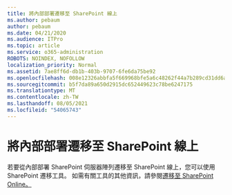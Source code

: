 ```yaml
---
title: 將內部部署遷移至 SharePoint 線上
ms.author: pebaum
author: pebaum
ms.date: 04/21/2020
ms.audience: ITPro
ms.topic: article
ms.service: o365-administration
ROBOTS: NOINDEX, NOFOLLOW
localization_priority: Normal
ms.assetid: 7ae8ff6d-db1b-403b-9707-6fe6da75be92
ms.openlocfilehash: 008e12326abbfa5f669968bfe5a6c48262f44a7b289cd31dd6a229f78d268a34
ms.sourcegitcommit: b5f7da89a650d2915dc652449623c78be6247175
ms.translationtype: MT
ms.contentlocale: zh-TW
ms.lasthandoff: 08/05/2021
ms.locfileid: "54065743"
---
```

# <a name="migrate-on-premises-to-sharepoint-online"></a>將內部部署遷移至 SharePoint 線上

若要從內部部署 SharePoint 伺服器陣列遷移至 SharePoint 線上，您可以使用 SharePoint 遷移工具。 如需有關工具的其他資訊，請參閱[遷移至 SharePoint Online。](https://go.microsoft.com/fwlink/?linkid=2019574)
  

